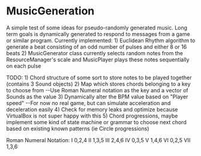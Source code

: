 # MusicGeneration

A simple test of some ideas for pseudo-randomly generated music.
Long term goals is dynamically generated to respond to messages
from a game or similar program.
Currently implemented:
    1) Euclidean Rhythm algorithm to generate a beat consisting of an odd
       number of pulses and either 8 or 16 beats
    2) MusicGenerator class currently selects random notes from the ResourceManager's
       scale and MusicPlayer plays these notes sequentially on each pulse

TODO:
    1) Chord structure of some sort to store notes to be played together (contains 3 Sound objects)
    2) Map which stores chords belonging to a key to choose from
        --Use Roman Numeral notation as the key and a vector of Sounds as the value
    3) Dynamically alter the BPM value based on "Player speed"
        --For now no real game, but can simulate acceleration and deceleration easily
    4) Check for memory leaks and optimize because VirtualBox is not super happy with this
    5) Chord progressions, maybe implement some kind of state machine or grammar to choose next
       chord based on existing known patterns (ie Circle progressions)

Roman Numeral Notation:
    I       0,2,4
    II      1,3,5
    III     2,4,6
    IV      0,3,5
    V       1,4,6
    VI      0,2,5
    VII     1,3,6
